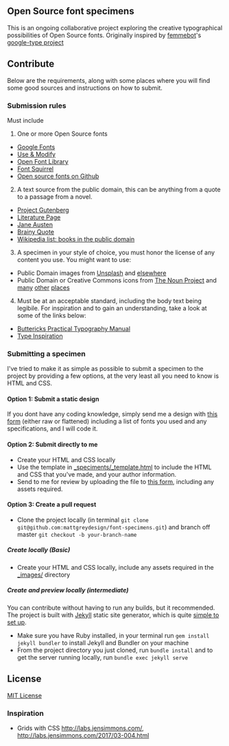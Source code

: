 Open Source font specimens
--------

This is an ongoing collaborative project exploring the creative typographical
possibilities of Open Source fonts. Originally inspired by
[femmebot](https://github.com/femmebot)'s
[google-type project](https://github.com/femmebot/google-type)

## Contribute

Below are the requirements, along with some places where you will find some good sources and instructions on how to submit.

### Submission rules

Must include

1) One or more Open Source fonts

- [Google Fonts](http://fonts.google.com)
- [Use & Modify](http://usemodify.com/)
- [Open Font Library](https://fontlibrary.org)
- [Font Squirrel](https://www.fontsquirrel.com/)
- [Open source fonts on Github](https://github.com/showcases/fonts)

2) A text source from the public domain, this can be anything from a quote to a passage from a novel.

- [Project Gutenberg](http://www.gutenberg.org/wiki/Main_Page)
- [Literature Page](http://www.literaturepage.com/)
- [Jane Austen](https://www.janeausten.org/)
- [Brainy Quote](https://www.brainyquote.com/quotes)
- [Wikipedia list: books in the public domain](https://en.wikipedia.org/wiki/Category:Public_domain_books)

3) A specimen in your style of choice, you must honor the license of any content you use. You might want to use:

- Public Domain images from [Unsplash](https://unsplash.com/) and [elsewhere](https://medium.com/@dustin/stock-photos-that-dont-suck-62ae4bcbe01b)
- Public Domain or Creative Commons icons from [The Noun Project](https://creativecommons.org/publicdomain/zero/1.0/) and [many](https://www.iconfinder.com/) [other](http://fontawesome.io/) [places](https://material.io/icons/)

4) Must be at an acceptable standard, including the body text being legibile. For inspiration and to gain an understanding, take a look at some of the links below:

- [Buttericks Practical Typography Manual](http://practicaltypography.com/)
- [Type Inspiration](http://typespiration.com/)

### Submitting a specimen

I've tried to make it as simple as possible to submit a specimen to the project
by providing a few options, at the very least all you need to know is HTML and CSS.

#### Option 1: Submit a static design
If you dont have any coding knowledge, simply send me a design with [this form](#) (either raw or flattened) including a list of fonts you used and any specifications, and I will code it.

#### Option 2: Submit directly to me

- Create your HTML and CSS locally
- Use the template in [_speciments/_template.html](_speciments/_template.html)
to include the HTML and CSS that you've made, and your author information.
- Send to me for review by uploading the file to [this form](#), including any
assets required.

#### Option 3: Create a pull request

- Clone the project locally (in terminal
`git clone git@github.com:mattgreydesign/font-specimens.git`) and branch off
master `git checkout -b your-branch-name`

##### Create locally (Basic)
- Create your HTML and CSS locally, include any assets required in the [_images/](_images/) directory

##### Create and preview locally (intermediate)

You can contribute without having to run any builds, but it recommended.
The project is built with [Jekyll](https://jekyllrb.com/) static site generator, which is quite [simple to set up](https://jekyllrb.com/docs/quickstart/).

- Make sure you have Ruby installed, in your terminal run
`gem install jekyll bundler` to install Jekyll and Bundler on your machine
- From the project directory you just cloned, run `bundle install` and to get the server running
locally, run `bundle exec jekyll serve`

## License

[MIT License](LICENSE)

### Inspiration

- Grids with CSS http://labs.jensimmons.com/, http://labs.jensimmons.com/2017/03-004.html
